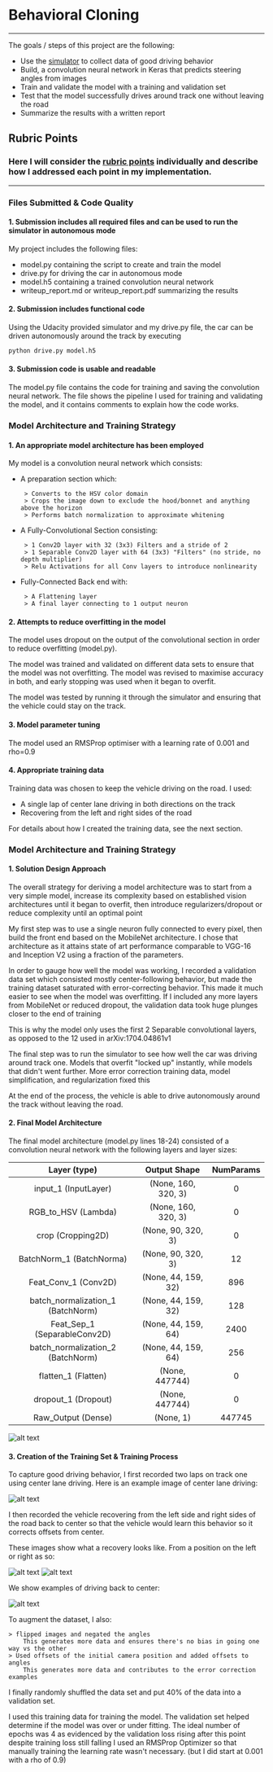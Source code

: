 # **Behavioral Cloning** 

---

The goals / steps of this project are the following:
* Use the [simulator](https://classroom.udacity.com/nanodegrees/nd013/parts/fbf77062-5703-404e-b60c-95b78b2f3f9e/modules/6df7ae49-c61c-4bb2-a23e-6527e69209ec/lessons/46a70500-493e-4057-a78e-b3075933709d/concepts/1c9f7e68-3d2c-4313-9c8d-5a9ed42583dc) to collect data of good driving behavior
* Build, a convolution neural network in Keras that predicts steering angles from images
* Train and validate the model with a training and validation set
* Test that the model successfully drives around track one without leaving the road
* Summarize the results with a written report


[//]: # (Image References)

[image1]: ./__readmeFiles__/graph.png "Model Visualization"
[image2]: ./__readmeFiles__/center_2018_01_28_12_20_31_519.jpg "Grayscaling"
[image3]: ./__readmeFiles__/center_2018_01_28_18_31_17_085.jpg "Recovery Image"
[image4]: ./__readmeFiles__/center_2018_01_28_18_32_15_379.jpg "Recovery Image"
[image5]: ./__readmeFiles__/center_2018_01_28_18_32_58_618.jpg "Recovery Image"
[image6]: ./__readmeFiles__/placeholder_small.png "Normal Image"
[image7]: ./__readmeFiles__/placeholder_small.png "Flipped Image"

## Rubric Points
### Here I will consider the [rubric points](https://review.udacity.com/#!/rubrics/432/view) individually and describe how I addressed each point in my implementation.  

---
### Files Submitted & Code Quality

#### 1. Submission includes all required files and can be used to run the simulator in autonomous mode

My project includes the following files:
* model.py containing the script to create and train the model
* drive.py for driving the car in autonomous mode
* model.h5 containing a trained convolution neural network 
* writeup_report.md or writeup_report.pdf summarizing the results

#### 2. Submission includes functional code
Using the Udacity provided simulator and my drive.py file, the car can be driven autonomously around the track by executing 
```sh
python drive.py model.h5
```

#### 3. Submission code is usable and readable

The model.py file contains the code for training and saving the convolution neural network. The file shows the pipeline I used for training and validating the model, and it contains comments to explain how the code works.

### Model Architecture and Training Strategy

#### 1. An appropriate model architecture has been employed

My model is a convolution neural network which consists:
 * A preparation section which:
 
        > Converts to the HSV color domain
        > Crops the image down to exclude the hood/bonnet and anything above the horizon
        > Performs batch normalization to approximate whitening
   
 * A Fully-Convolutional Section consisting:
 
        > 1 Conv2D layer with 32 (3x3) Filters and a stride of 2
        > 1 Separable Conv2D layer with 64 (3x3) "Filters" (no stride, no depth multiplier)
        > Relu Activations for all Conv layers to introduce nonlinearity
     
 * Fully-Connected Back end with:
        
        > A Flattening layer
        > A final layer connecting to 1 output neuron

 

#### 2. Attempts to reduce overfitting in the model

The model uses dropout on the output of the convolutional section in order to reduce overfitting (model.py). 

The model was trained and validated on different data sets to ensure that the model was not overfitting.
The model was revised to maximise accuracy in both, and early stopping was used when it began to overfit.

The model was tested by running it through the simulator and ensuring that the vehicle could stay on the track.

#### 3. Model parameter tuning

The model used an RMSProp optimiser with a learning rate of 0.001 and rho=0.9

#### 4. Appropriate training data

Training data was chosen to keep the vehicle driving on the road. I used:
 * A single lap of center lane driving in both directions on the track
 * Recovering from the left and right sides of the road 

For details about how I created the training data, see the next section. 

### Model Architecture and Training Strategy

#### 1. Solution Design Approach

The overall strategy for deriving a model architecture was to start from a very simple model, increase its complexity based on established vision architectures until it began to overfit, then introduce regularizers/dropout or reduce complexity until an optimal point

My first step was to use a single neuron fully connected to every pixel, then build the front end based on the MobileNet architecture.
I chose that architecture as it attains state of art performance comparable to VGG-16 and Inception V2 using a fraction of the parameters.
  

In order to gauge how well the model was working, I recorded a validation data set which consisted mostly center-following behavior, but made the training dataset saturated with error-correcting behavior.
This made it much easier to see when the model was overfitting.
If I included any more layers from MobileNet or reduced dropout, the validation data took huge plunges closer to the end of training 

This is why the model only uses the first 2 Separable convolutional layers, as opposed to the 12 used in arXiv:1704.04861v1


The final step was to run the simulator to see how well the car was driving around track one.
Models that overfit "locked up" instantly, while models that didn't went further.
More error correction training data, model simplification, and regularization fixed this


At the end of the process, the vehicle is able to drive autonomously around the track without leaving the road.

#### 2. Final Model Architecture

The final model architecture (model.py lines 18-24) consisted of a convolution neural network with the following layers and layer sizes:


| Layer (type)       |          Output Shape        |      NumParams  |
|:---------------------:|:--------------------------:|:-------------------:|
| input_1 (InputLayer)    |     (None, 160, 320, 3)   |    0 |
| RGB_to_HSV (Lambda)     |     (None, 160, 320, 3)    |   0  |       
| crop (Cropping2D)       |     (None, 90, 320, 3)    |    0   |      
| BatchNorm_1 (BatchNorma) | (None, 90, 320, 3)      |  12      |  
| Feat_Conv_1 (Conv2D)    |     (None, 44, 159, 32)    |   896 |       
| batch_normalization_1 (BatchNorm) | (None, 44, 159, 32)   |    128 |       
| Feat_Sep_1 (SeparableConv2D) | (None, 44, 159, 64)   |    2400      |
| batch_normalization_2 (BatchNorm) | (None, 44, 159, 64)    |   256   |    
| flatten_1 (Flatten)         | (None, 447744)         |   0         |
| dropout_1 (Dropout)        |  (None, 447744)        |    0         |
| Raw_Output (Dense)         |  (None, 1)              |   447745    |

![alt text][image1]

#### 3. Creation of the Training Set & Training Process

To capture good driving behavior, I first recorded two laps on track one using center lane driving. Here is an example image of center lane driving:

![alt text][image2]

I then recorded the vehicle recovering from the left side and right sides of the road back to center so that the vehicle would learn this behavior so it corrects offsets from center.

These images show what a recovery looks like.
From a position on the left or right as so:

![alt text][image3]
![alt text][image4]

We show examples of driving back to center:

![alt text][image5]

To augment the dataset, I also:
    
    > flipped images and negated the angles 
        This generates more data and ensures there's no bias in going one way vs the other
    > Used offsets of the initial camera position and added offsets to angles
        This generates more data and contributes to the error correction examples



I finally randomly shuffled the data set and put 40% of the data into a validation set. 

I used this training data for training the model. 
The validation set helped determine if the model was over or under fitting.
The ideal number of epochs was 4 as evidenced by the validation loss rising after this point despite training loss still falling
I used an RMSProp Optimizer so that manually training the learning rate wasn't necessary. (but I did start at 0.001 with a  rho of 0.9)
